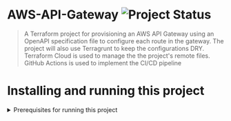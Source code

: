 # AWS-API-Gateway ![Project Status](https://img.shields.io/badge/proof--of--concept-in--progress-blue)


> A Terraform project for provisioning an AWS API Gateway using an OpenAPI specification file to configure each route in the gateway. The project will also use Terragrunt to keep the configurations DRY. Terraform Cloud is used to manage the the project's remote files. GitHub Actions is used to implement the CI/CD pipeline


# Installing and running this project
<details>
  <summary>Prerequisites for running this project</summary>
  * AWS CLI version 2
  * Terraform CLI 0.14.5 
</details>
